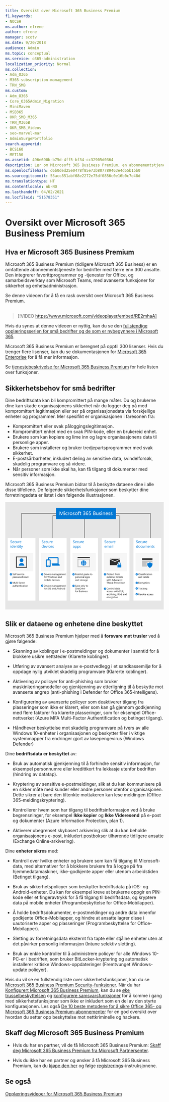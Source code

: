 ```yaml
---
title: Oversikt over Microsoft 365 Business Premium
f1.keywords:
- NOCSH
ms.author: efrene
author: efrene
manager: scotv
ms.date: 9/20/2018
audience: Admin
ms.topic: conceptual
ms.service: o365-administration
localization_priority: Normal
ms.collection:
- Adm_O365
- M365-subscription-management
- TRN_SMB
ms.custom:
- Adm_O365
- Core_O365Admin_Migration
- MiniMaven
- MSB365
- OKR_SMB_M365
- TRN_M365B
- OKR_SMB_Videos
- seo-marvel-mar
- AdminSurgePortfolio
search.appverid:
- BCS160
- MET150
ms.assetid: 496e690b-b75d-4ff5-bf34-cc32905d0364
description: Lær om Microsoft 365 Business Premium, en abonnementstjeneste som inkluderer Office Productivity-apper og avansert beskyttelse for bedriften din mot trusler på internett.
ms.openlocfilehash: d6b0ded25e0478f85e73b807789463e4d55b1bb0
ms.sourcegitcommit: 53acc851abf68e2272e75df0856c0e16b0c7e48d
ms.translationtype: HT
ms.contentlocale: nb-NO
ms.lasthandoff: 04/02/2021
ms.locfileid: "51578351"
---
```

# <a name="overview-of-microsoft-365-business-premium"></a>Oversikt over Microsoft 365 Business Premium

## <a name="what-is-microsoft-365-business-premium"></a>Hva er Microsoft 365 Business Premium

Microsoft 365 Business Premium (tidligere Microsoft 365 Business) er en omfattende abonnementstjeneste for bedrifter med færre enn 300 ansatte. Den integrerer favorittprogrammer og -tjenester for Office, og samarbeidsverktøy som Microsoft Teams, med avanserte funksjoner for sikkerhet og enhetsadministrasjon.

Se denne videoen for å få en rask oversikt over Microsoft 365 Business Premium.<br><br>

> [!VIDEO https://www.microsoft.com/videoplayer/embed/RE2mhaA] 
  
Hvis du synes at denne videoen er nyttig, kan du se den [fullstendige opplæringsserien for små bedrifter og de som er nybegynnere i Microsoft 365](https://support.microsoft.com/office/6ab4bbcd-79cf-4000-a0bd-d42ce4d12816). 

Microsoft 365 Business Premium er beregnet på opptil 300 lisenser. Hvis du trenger flere lisenser, kan du se dokumentasjonen for [Microsoft 365 Enterprise](../enterprise/index.yml) for å få mer informasjon.

Se [tjenestebeskrivelse for Microsoft 365 Business Premium](/office365/servicedescriptions/microsoft-365-service-descriptions/microsoft-365-business-service-description) for hele listen over funksjoner.
  
## <a name="small-business-security-needs"></a>Sikkerhetsbehov for små bedrifter

Dine bedriftsdata kan bli kompromittert på mange måter. Du og brukerne dine kan skade organisasjonens sikkerhet når du logger deg på med kompromittert legitimasjon eller ser på organisasjonsdata via forskjellige enheter og programmer. Mer spesifikt er organisasjonen i faresonen fra:

- Kompromittert eller svak påloggingslegitimasjon.
- Kompromittert enhet med en svak PIN-kode, eller en brukereid enhet.
- Brukere som kan kopiere og lime inn og lagre organisasjonens data til personlige apper.
- Brukere som installerer og bruker tredjepartsprogrammer med svak sikkerhet.
- E-postsårbarheter, inkludert deling av sensitive data, svindelforsøk, skadelig programvare og så videre.
- Når personer som ikke skal ha, kan få tilgang til dokumenter med sensitiv informasjon.

Microsoft 365 Business Premium bidrar til å beskytte dataene dine i alle disse tilfellene. De følgende sikkerhetsfunksjoner som beskytter dine forretningsdata er listet i den følgende illustrasjonen.

![En illustrasjon som viser hvordan M365B beskytter din bedrift.](../media/m365businessvalueadd.png)

## <a name="how-your-data-and-devices-are-protected"></a>Slik er dataene og enhetene dine beskyttet

Microsoft 365 Business Premium hjelper med å **forsvare mot trusler** ved å gjøre følgende:

- Skanning av koblinger i e-postmeldinger og dokumenter i sanntid for å blokkere usikre nettsteder (Klarerte koblinger).

- Utføring av avansert analyse av e-postvedlegg i et sandkassemiljø for å oppdage nylig utviklet skadelig programvare (Klarerte koblinger). 

- Aktivering av policyer for anti-phishing som bruker maskinlæringsmodeller og gjenkjenning av etterligning til å beskytte mot avanserte angrep (anti-phishing i Defender for Office 365-intelligens). 

- Konfigurering av avanserte policyer som deaktiverer tilgang fra plasseringer som ikke er klarert, eller som kan gå gjennom godkjenning med flere faktorer fra klarerte plasseringer, som for eksempel Office-nettverket (Azure MFA Multi-Factor Authentification og betinget tilgang). 

- Håndhever beskyttelse mot skadelig programvare på tvers av alle Windows 10-enheter i organisasjonen og beskytter filer i viktige systemmapper fra endringer gjort av løsepengevirus (Windows Defender)

Dine **bedriftsdata er beskyttet** av:

- Bruk av automatisk gjenkjenning til å forhindre sensitiv informasjon, for eksempel personnumre eller kredittkort fra lekkasje utenfor bedriften (hindring av datatap). 

- Kryptering av sensitive e-postmeldinger, slik at du kan kommunisere på en sikker måte med kunder eller andre personer utenfor organisasjonen. Dette sikrer at bare den tiltenkte mottakeren kan lese meldingen (Office 365-meldingskryptering).

- Kontrollerer hvem som har tilgang til bedriftsinformasjon ved å bruke begrensninger, for eksempel **Ikke kopier** og **Ikke Videresend** på e-post og dokumenter (Azure Information Protection, plan 1).

- Aktiverer ubegrenset skybasert arkivering slik at du kan beholde organisasjonens e-post, inkludert postbokser tilhørende tidligere ansatte (Exchange Online-arkivering).

Dine **enheter sikres** med:

- Kontroll over hvilke enheter og brukere som kan få tilgang til Microsoft-data, med alternativer for å blokkere brukere fra å logge på fra hjemmedatamaskiner, ikke-godkjente apper eller utenom arbeidstiden (Betinget tilgang).

- Bruk av sikkerhetspolicyer som beskytter bedriftsdata på iOS- og Android-enheter. Du kan for eksempel kreve at brukerne oppgir en PIN-kode eller et fingeravtrykk for å få tilgang til bedriftsdata, og kryptere data på mobile enheter (Programbeskyttelse for Office-Mobilapper).

- Å holde bedriftsdokumenter, e-postmeldinger og andre data innenfor godkjente Office-Mobilapper, og hindre at ansatte lagrer disse i uautoriserte apper og plasseringer (Programbeskyttelse for Office-Mobilapper).

- Sletting av forretningsdata eksternt fra tapte eller stjålne enheter uten at det påvirker personlig informasjon (Intune selektiv sletting).

- Bruk av enkle kontroller til å administrere policyer for alle Windows 10-PC-er i bedriften, som bruker BitLocker-kryptering og automatisk installerer kritiske Windows-oppdateringer (Fremtvunget Windows-update policyer).

Hvis du vil se en fullstendig liste over sikkerhetsfunksjoner, kan du se [Microsoft 365 Business Premium Security-funksjoner](security-features.md). Når du har [Konfigurert Microsoft 365 Business Premium](set-up.md), kan du se [øke trusselbeskyttelsen](increase-threat-protection.md) og [konfigurere samsvarsfunksjoner](set-up-compliance.md) for å komme i gang med sikkerhetsfunksjoner som ikke er inkludert som en del av den styrte konfigurasjonen. Les også [De 10 beste metodene for å sikre Office 365- og Microsoft 365 Business Premium-abonnementer](/office365/admin/security-and-compliance/secure-your-business-data) for en god oversikt over hvordan du setter opp beskyttelse mot nettkriminelle og hackere.

## <a name="get-microsoft-365-business-premium"></a>Skaff deg Microsoft 365 Business Premium

- Hvis du har en partner, vil de få Microsoft 365 Business Premium: [Skaff deg Microsoft 365 Business Premium fra Microsoft Partnersenter](get-microsoft-365-business.md).

- Hvis du ikke har en partner og ønsker å få Microsoft 365 Business Premium, kan du [kjøpe den her](https://www.microsoft.com/microsoft-365/business) og følge [registrerings](sign-up.md)-instruksjonene.

## <a name="see-also"></a>Se også

[Opplæringsvideoer for Microsoft 365 Business Premium](https://support.microsoft.com/office/6ab4bbcd-79cf-4000-a0bd-d42ce4d12816)